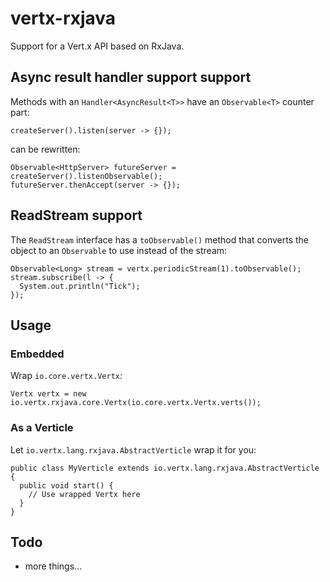 vertx-rxjava
========

Support for a Vert.x API based on RxJava.

## Async result handler support support

Methods with an `Handler<AsyncResult<T>>` have
an `Observable<T>` counter part:

~~~~
createServer().listen(server -> {});
~~~~

can be rewritten:

~~~~
Observable<HttpServer> futureServer = createServer().listenObservable();
futureServer.thenAccept(server -> {});
~~~~

## ReadStream<T> support

The `ReadStream` interface has a `toObservable()` method that converts the object to an `Observable` to use instead
of the stream:

```
Observable<Long> stream = vertx.periodicStream(1).toObservable();
stream.subscribe(l -> {
  System.out.println("Tick");
});
```

## Usage

### Embedded

Wrap `io.core.vertx.Vertx`:

~~~~
Vertx vertx = new io.vertx.rxjava.core.Vertx(io.core.vertx.Vertx.verts());
~~~~

### As a Verticle

Let `io.vertx.lang.rxjava.AbstractVerticle` wrap it for you:

~~~~
public class MyVerticle extends io.vertx.lang.rxjava.AbstractVerticle {
  public void start() {
    // Use wrapped Vertx here
  }
}
~~~~

##   Todo

- more things...